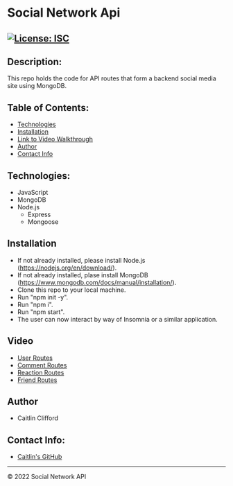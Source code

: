 # Social Network Api

## [![License: ISC](https://img.shields.io/badge/License-ISC-blue.svg)](https://opensource.org/licenses/ISC)

## Description:
This repo holds the code for API routes that form a backend social media site using MongoDB.

## Table of Contents:
* [Technologies](#technologies)
* [Installation](#installation)
* [Link to Video Walkthrough](#video)
* [Author](#author)
* [Contact Info](#contact-info)

## Technologies:
* JavaScript
* MongoDB
* Node.js
    * Express
    * Mongoose

## Installation
* If not already installed, please install Node.js (https://nodejs.org/en/download/).
* If not already installed, plase install MongoDB (https://www.mongodb.com/docs/manual/installation/).
* Clone this repo to your local machine.
* Run "npm init -y".
* Run "npm i".
* Run "npm start".
* The user can now interact by way of Insomnia or a similar application.

## Video
* [User Routes](https://user-images.githubusercontent.com/99096273/183270244-c68ff0be-5efe-4185-a408-0132eb6be7bb.mp4)
* [Comment Routes](https://user-images.githubusercontent.com/99096273/183270246-5acad9fe-9a50-47d5-8b00-a2f580dffb58.mp4)
* [Reaction Routes](https://user-images.githubusercontent.com/99096273/183270247-a2ffe882-389c-4a89-b939-07fc58ffc657.mp4)
* [Friend Routes](https://user-images.githubusercontent.com/99096273/183270256-29454447-8daf-4c1a-9ee4-4f5150cbd10a.mp4)

## Author
* Caitlin Clifford

## Contact Info:
* [Caitlin's GitHub](https://github.com/cmc496)

___
© 2022 Social Network API
